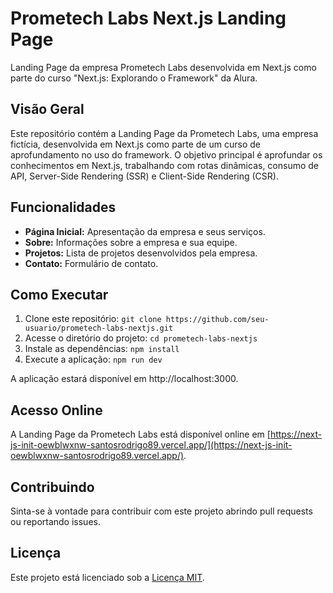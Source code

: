# Prometech Labs Next.js Landing Page

Landing Page da empresa Prometech Labs desenvolvida em Next.js como parte do curso "Next.js: Explorando o Framework" da Alura.

## Visão Geral

Este repositório contém a Landing Page da Prometech Labs, uma empresa fictícia, desenvolvida em Next.js como parte de um curso de aprofundamento no uso do framework. O objetivo principal é aprofundar os conhecimentos em Next.js, trabalhando com rotas dinâmicas, consumo de API, Server-Side Rendering (SSR) e Client-Side Rendering (CSR).

## Funcionalidades

- **Página Inicial:** Apresentação da empresa e seus serviços.
- **Sobre:** Informações sobre a empresa e sua equipe.
- **Projetos:** Lista de projetos desenvolvidos pela empresa.
- **Contato:** Formulário de contato.

## Como Executar

1. Clone este repositório: `git clone https://github.com/seu-usuario/prometech-labs-nextjs.git`
2. Acesse o diretório do projeto: `cd prometech-labs-nextjs`
3. Instale as dependências: `npm install`
4. Execute a aplicação: `npm run dev`

A aplicação estará disponível em http://localhost:3000.

## Acesso Online

A Landing Page da Prometech Labs está disponível online em [https://next-js-init-oewblwxnw-santosrodrigo89.vercel.app/](https://next-js-init-oewblwxnw-santosrodrigo89.vercel.app/).

## Contribuindo

Sinta-se à vontade para contribuir com este projeto abrindo pull requests ou reportando issues.

## Licença

Este projeto está licenciado sob a [Licença MIT](LICENSE).
